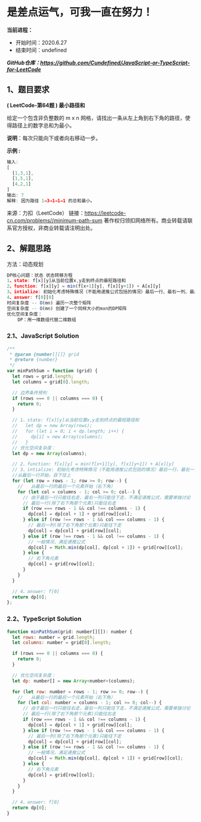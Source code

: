 ﻿# 是差点运气，可我一直在努力！
**当前进程：**

 - 开始时间：2020.6.27 
 - 结束时间：undefined

***GitHub仓库：https://github.com/Cundefined/JavaScript-or-TypeScript-for-LeetCode***



## 1、题目要求
**( LeetCode-第64题 )  最小路径和**
       
给定一个包含非负整数的 m x n 网格，请找出一条从左上角到右下角的路径，使得路径上的数字总和为最小。

**说明**：每次只能向下或者向右移动一步。

**示例 :**
```javascript
输入:
[
  [1,3,1],
  [1,5,1],
  [4,2,1]
]
输出: 7
解释: 因为路径 1→3→1→1→1 的总和最小。
```

来源：力扣（LeetCode）
链接：https://leetcode-cn.com/problems//minimum-path-sum
著作权归领扣网络所有。商业转载请联系官方授权，非商业转载请注明出处。


## 2、解题思路
方法：动态规划
```javascript
DP核心问题：状态 状态转移方程
1、state: f[x][y]从当前位置x,y走到终点的最短路径和 
2、function: f[x][y] = min(f[x+1][y], f[x][y+1]) + A[x][y] 
3、intialize: 初始化考虑特殊情况（不能用递推公式包括的情况）最后一行、最右一列、最后一个元素
4、answer: f[0][0]
时间复杂度 -- O(mn) 遍历一次整个矩阵
空间复杂度 -- O(mn) 创建了一个同样大小的mxn的DP矩阵
优化空间复杂度：
    DP：用一维数组代替二维数组
```


### 2.1、JavaScript Solution

```javascript
/**
 * @param {number[][]} grid
 * @return {number}
 */
var minPathSum = function (grid) {
  let rows = grid.length;
  let columns = grid[0].length;

  // 边界条件预判
  if (rows === 0 || columns === 0) {
    return 0;
  }

  // 1、state: f[x][y]从当前位置x,y走到终点的最短路径和
  //   let dp = new Array(rows);
  //   for (let i = 0; i < dp.length; i++) {
  //     dp[i] = new Array(columns);
  //   }
  // 优化空间复杂度：
  let dp = new Array(columns);

  // 2、function: f[x][y] = min(f[x+1][y], f[x][y+1]) + A[x][y]
  // 3、intialize: 初始化考虑特殊情况（不能用递推公式包括的情况）最后一行、最右一列、最后一个元素
  //从最后一行开始，自下往上
  for (let row = rows - 1; row >= 0; row--) {
    //   从最后一行的最后一个元素开始（右下角）
    for (let col = columns - 1; col >= 0; col--) {
      // 由于最后一行只能往右走，最右一列只能往下走，不满足递推公式，需要单独讨论
      // 最后一行(除了右下角那个元素)只能往右走
      if (row === rows - 1 && col !== columns - 1) {
        dp[col] = dp[col + 1] + grid[row][col];
      } else if (row !== rows - 1 && col === columns - 1) {
        // 最后一列(除了右下角那个元素)只能往下走
        dp[col] = dp[col] + grid[row][col];
      } else if (row !== rows - 1 && col !== columns - 1) {
        // 一般情况，满足递推公式
        dp[col] = Math.min(dp[col], dp[col + 1]) + grid[row][col];
      } else {
        // 右下角元素
        dp[col] = grid[row][col];
      }
    }
  }

  // 4、answer: f[0]
  return dp[0];
};
```

### 2.2、TypeScript Solution

```javascript
function minPathSum(grid: number[][]): number {
  let rows: number = grid.length;
  let columns: number = grid[0].length;

  if (rows === 0 || columns === 0) {
    return 0;
  }

  // 优化空间复杂度：
  let dp: number[] = new Array<number>(columns);

  for (let row: number = rows - 1; row >= 0; row--) {
    //   从最后一行的最后一个元素开始（右下角）
    for (let col: number = columns - 1; col >= 0; col--) {
      // 由于最后一行只能往右走，最右一列只能往下走，不满足递推公式，需要单独讨论
      // 最后一行(除了右下角那个元素)只能往右走
      if (row === rows - 1 && col !== columns - 1) {
        dp[col] = dp[col + 1] + grid[row][col];
      } else if (row !== rows - 1 && col === columns - 1) {
        // 最后一列(除了右下角那个元素)只能往下走
        dp[col] = dp[col] + grid[row][col];
      } else if (row !== rows - 1 && col !== columns - 1) {
        // 一般情况，满足递推公式
        dp[col] = Math.min(dp[col], dp[col + 1]) + grid[row][col];
      } else {
        // 右下角元素
        dp[col] = grid[row][col];
      }
    }
  }

  // 4、answer: f[0]
  return dp[0];
}
```

